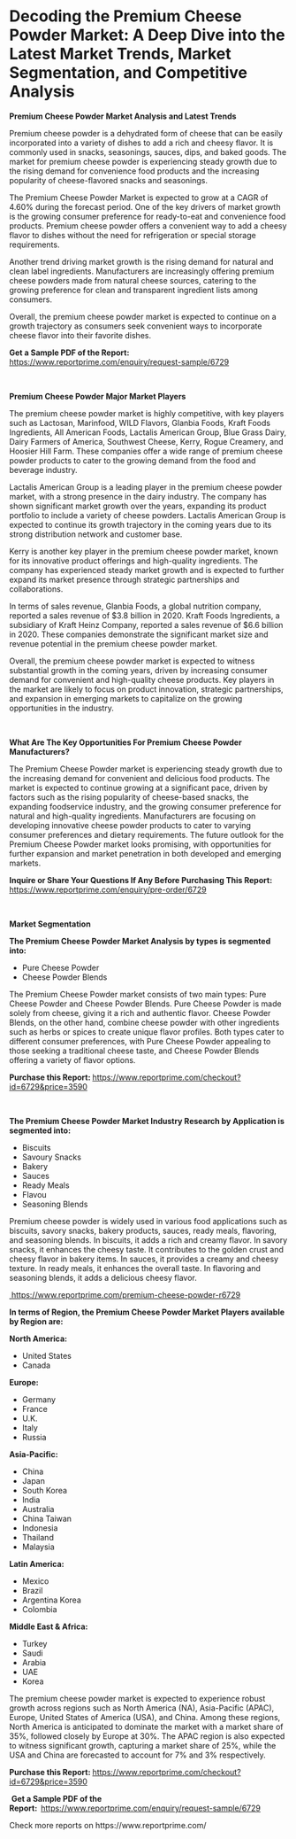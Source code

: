 <p><h1>Decoding the Premium Cheese Powder Market: A Deep Dive into the Latest Market Trends, Market Segmentation, and Competitive Analysis</h1></p><p><strong>Premium Cheese Powder Market Analysis and Latest Trends</strong></p>
<p><p>Premium cheese powder is a dehydrated form of cheese that can be easily incorporated into a variety of dishes to add a rich and cheesy flavor. It is commonly used in snacks, seasonings, sauces, dips, and baked goods. The market for premium cheese powder is experiencing steady growth due to the rising demand for convenience food products and the increasing popularity of cheese-flavored snacks and seasonings.</p><p>The Premium Cheese Powder Market is expected to grow at a CAGR of 4.60% during the forecast period. One of the key drivers of market growth is the growing consumer preference for ready-to-eat and convenience food products. Premium cheese powder offers a convenient way to add a cheesy flavor to dishes without the need for refrigeration or special storage requirements.</p><p>Another trend driving market growth is the rising demand for natural and clean label ingredients. Manufacturers are increasingly offering premium cheese powders made from natural cheese sources, catering to the growing preference for clean and transparent ingredient lists among consumers.</p><p>Overall, the premium cheese powder market is expected to continue on a growth trajectory as consumers seek convenient ways to incorporate cheese flavor into their favorite dishes.</p></p>
<p><strong>Get a Sample PDF of the Report:&nbsp;</strong> <a href="https://www.reportprime.com/enquiry/request-sample/6729">https://www.reportprime.com/enquiry/request-sample/6729</a></p>
<p>&nbsp;</p>
<p><strong>Premium Cheese Powder Major Market Players</strong></p>
<p><p>The premium cheese powder market is highly competitive, with key players such as Lactosan, Marinfood, WILD Flavors, Glanbia Foods, Kraft Foods Ingredients, All American Foods, Lactalis American Group, Blue Grass Dairy, Dairy Farmers of America, Southwest Cheese, Kerry, Rogue Creamery, and Hoosier Hill Farm. These companies offer a wide range of premium cheese powder products to cater to the growing demand from the food and beverage industry.</p><p>Lactalis American Group is a leading player in the premium cheese powder market, with a strong presence in the dairy industry. The company has shown significant market growth over the years, expanding its product portfolio to include a variety of cheese powders. Lactalis American Group is expected to continue its growth trajectory in the coming years due to its strong distribution network and customer base.</p><p>Kerry is another key player in the premium cheese powder market, known for its innovative product offerings and high-quality ingredients. The company has experienced steady market growth and is expected to further expand its market presence through strategic partnerships and collaborations.</p><p>In terms of sales revenue, Glanbia Foods, a global nutrition company, reported a sales revenue of $3.8 billion in 2020. Kraft Foods Ingredients, a subsidiary of Kraft Heinz Company, reported a sales revenue of $6.6 billion in 2020. These companies demonstrate the significant market size and revenue potential in the premium cheese powder market.</p><p>Overall, the premium cheese powder market is expected to witness substantial growth in the coming years, driven by increasing consumer demand for convenient and high-quality cheese products. Key players in the market are likely to focus on product innovation, strategic partnerships, and expansion in emerging markets to capitalize on the growing opportunities in the industry.</p></p>
<p>&nbsp;</p>
<p><strong>What Are The Key Opportunities For Premium Cheese Powder Manufacturers?</strong></p>
<p><p>The Premium Cheese Powder market is experiencing steady growth due to the increasing demand for convenient and delicious food products. The market is expected to continue growing at a significant pace, driven by factors such as the rising popularity of cheese-based snacks, the expanding foodservice industry, and the growing consumer preference for natural and high-quality ingredients. Manufacturers are focusing on developing innovative cheese powder products to cater to varying consumer preferences and dietary requirements. The future outlook for the Premium Cheese Powder market looks promising, with opportunities for further expansion and market penetration in both developed and emerging markets.</p></p>
<p><strong>Inquire or Share Your Questions If Any Before Purchasing This Report:</strong> <a href="https://www.reportprime.com/enquiry/pre-order/6729">https://www.reportprime.com/enquiry/pre-order/6729</a></p>
<p>&nbsp;</p>
<p><strong>Market Segmentation</strong></p>
<p><strong>The Premium Cheese Powder Market Analysis by types is segmented into:</strong></p>
<p><ul><li>Pure Cheese Powder</li><li>Cheese Powder Blends</li></ul></p>
<p><p>The Premium Cheese Powder market consists of two main types: Pure Cheese Powder and Cheese Powder Blends. Pure Cheese Powder is made solely from cheese, giving it a rich and authentic flavor. Cheese Powder Blends, on the other hand, combine cheese powder with other ingredients such as herbs or spices to create unique flavor profiles. Both types cater to different consumer preferences, with Pure Cheese Powder appealing to those seeking a traditional cheese taste, and Cheese Powder Blends offering a variety of flavor options.</p></p>
<p><strong>Purchase this Report:&nbsp;</strong><a href="https://www.reportprime.com/checkout?id=6729&price=3590">https://www.reportprime.com/checkout?id=6729&price=3590</a></p>
<p>&nbsp;</p>
<p><strong>The Premium Cheese Powder Market Industry Research by Application is segmented into:</strong></p>
<p><ul><li>Biscuits</li><li>Savoury Snacks</li><li>Bakery</li><li>Sauces</li><li>Ready Meals</li><li>Flavou</li><li>Seasoning Blends</li></ul></p>
<p><p>Premium cheese powder is widely used in various food applications such as biscuits, savory snacks, bakery products, sauces, ready meals, flavoring, and seasoning blends. In biscuits, it adds a rich and creamy flavor. In savory snacks, it enhances the cheesy taste. It contributes to the golden crust and cheesy flavor in bakery items. In sauces, it provides a creamy and cheesy texture. In ready meals, it enhances the overall taste. In flavoring and seasoning blends, it adds a delicious cheesy flavor.</p></p>
<p><a href="https://www.reportprime.com/premium-cheese-powder-r6729">&nbsp;https://www.reportprime.com/premium-cheese-powder-r6729</a></p>
<p><strong>In terms of Region, the Premium Cheese Powder Market Players available by Region are:</strong></p>
<p>
    <p> <strong> North America: </strong>
        <ul>
            <li>United States</li>
            <li>Canada</li>
        </ul>
        </p> 
    <p> <strong> Europe: </strong>
        <ul>
            <li>Germany</li>
            <li>France</li>
            <li>U.K.</li>
            <li>Italy</li>
            <li>Russia</li>
        </ul>
        </p> 
    <p> <strong> Asia-Pacific: </strong>
        <ul>
            <li>China</li>
            <li>Japan</li>
            <li>South Korea</li>
            <li>India</li>
            <li>Australia</li>
            <li>China Taiwan</li>
            <li>Indonesia</li>
            <li>Thailand</li>
            <li>Malaysia</li>
        </ul>
        </p> 
    <p> <strong> Latin America: </strong>
        <ul>
            <li>Mexico</li>
            <li>Brazil</li>
            <li>Argentina Korea</li>
            <li>Colombia</li>
        </ul>
        </p> 
    <p> <strong> Middle East & Africa: </strong>
        <ul>
            <li>Turkey</li>
            <li>Saudi</li>
            <li>Arabia</li>
            <li>UAE</li>
            <li>Korea</li>
        </ul>
    </p>
    </p>
<p><p>The premium cheese powder market is expected to experience robust growth across regions such as North America (NA), Asia-Pacific (APAC), Europe, United States of America (USA), and China. Among these regions, North America is anticipated to dominate the market with a market share of 35%, followed closely by Europe at 30%. The APAC region is also expected to witness significant growth, capturing a market share of 25%, while the USA and China are forecasted to account for 7% and 3% respectively.</p></p>
<p><strong>Purchase this Report: </strong><a href="https://www.reportprime.com/checkout?id=6729&price=3590">https://www.reportprime.com/checkout?id=6729&price=3590</a></p>
<p>&nbsp;<strong>Get a Sample PDF of the Report:&nbsp;&nbsp;</strong><a href="https://www.reportprime.com/enquiry/request-sample/6729">https://www.reportprime.com/enquiry/request-sample/6729</a></p>
<p><strong></strong></p>
<p>Check more reports on https://www.reportprime.com/</p>
